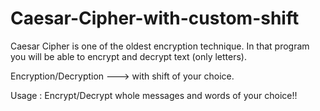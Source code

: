 
# Caesar-Cipher-with-custom-shift
Caesar Cipher is one of the oldest encryption technique.
In that program you will be able to encrypt and decrypt text (only letters).

Encryption/Decryption ---> with shift of your choice.

Usage : Encrypt/Decrypt whole messages and words of your choice!!  


